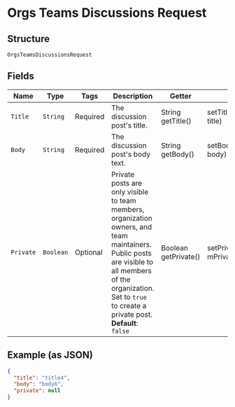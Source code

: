 
# Orgs Teams Discussions Request

## Structure

`OrgsTeamsDiscussionsRequest`

## Fields

| Name | Type | Tags | Description | Getter | Setter |
|  --- | --- | --- | --- | --- | --- |
| `Title` | `String` | Required | The discussion post's title. | String getTitle() | setTitle(String title) |
| `Body` | `String` | Required | The discussion post's body text. | String getBody() | setBody(String body) |
| `Private` | `Boolean` | Optional | Private posts are only visible to team members, organization owners, and team maintainers. Public posts are visible to all members of the organization. Set to `true` to create a private post.<br>**Default**: `false` | Boolean getPrivate() | setPrivate(Boolean mPrivate) |

## Example (as JSON)

```json
{
  "title": "title4",
  "body": "body6",
  "private": null
}
```

